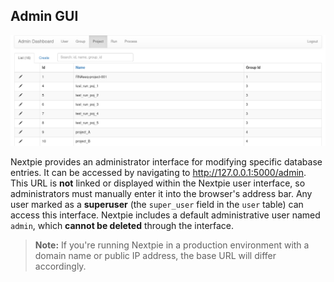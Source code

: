 
## Admin GUI


![](../assets/images/admin.png)


Nextpie provides an administrator interface for modifying specific database entries. It can be accessed by navigating to http://127.0.0.1:5000/admin. This URL is **not** linked or displayed within the Nextpie user interface, so administrators must manually enter it into the browser's address bar. 
Any user marked as a **superuser** (the `super_user` field in the `user` table) can access this interface. Nextpie includes a default administrative user named `admin`, which **cannot be deleted** through the interface.

> **Note:** If you're running Nextpie in a production environment with a domain name or public IP address, the base URL will differ accordingly.
